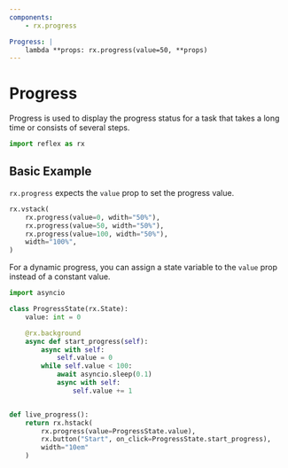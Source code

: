 ```yaml
---
components:
    - rx.progress

Progress: |
    lambda **props: rx.progress(value=50, **props)
---
```


# Progress

Progress is used to display the progress status for a task that takes a long time or consists of several steps.

```python exec
import reflex as rx
```
## Basic Example

`rx.progress` expects the `value` prop to set the progress value.

```python demo
rx.vstack(
    rx.progress(value=0, wdith="50%"),
    rx.progress(value=50, width="50%"),
    rx.progress(value=100, width="50%"),
    width="100%",
)
```

For a dynamic progress, you can assign a state variable to the `value` prop instead of a constant value.

```python demo exec
import asyncio

class ProgressState(rx.State):
    value: int = 0

    @rx.background
    async def start_progress(self):
        async with self:
            self.value = 0
        while self.value < 100:
            await asyncio.sleep(0.1)
            async with self:
                self.value += 1


def live_progress():
    return rx.hstack(
        rx.progress(value=ProgressState.value), 
        rx.button("Start", on_click=ProgressState.start_progress),
        width="10em"
    )
```
